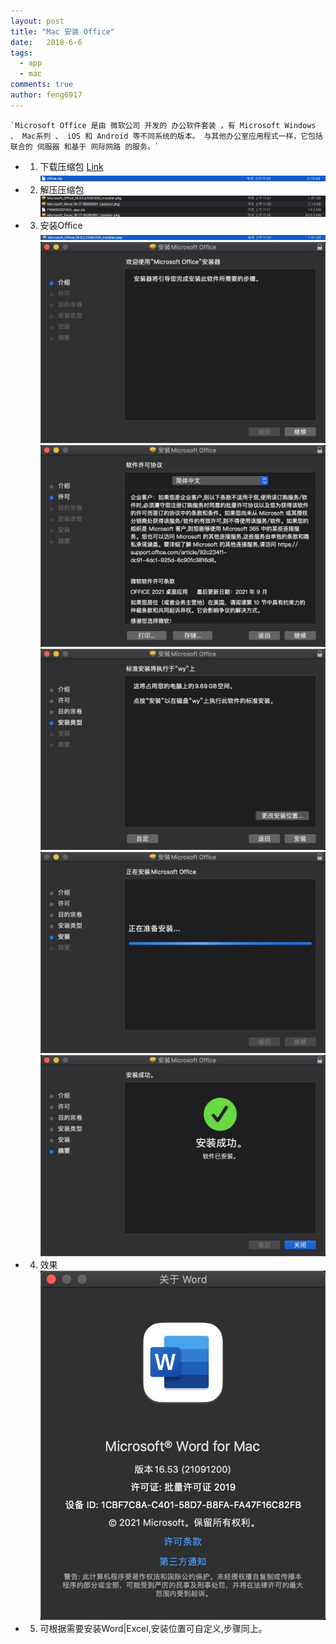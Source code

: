 ```yaml
---
layout: post
title: "Mac 安装 Office"
date:   2018-6-6
tags: 
  - app
  - mac
comments: true
author: feng6917
---
```


    `Microsoft Office 是由 微软公司 开发的 办公软件套装 ，有 Microsoft Windows 、 Mac系列 、 iOS 和 Android 等不同系统的版本。 与其他办公室应用程式一样，它包括联合的 伺服器 和基于 网际网路 的服务。`

<!-- more -->

- 1. 下载压缩包
      [Link](https://pan.baidu.com/s/1oUB9td-EmG4tGSxUnGOyVQ?pwd=j8wh)
      ![img](../images/2018-6-6/1.jpg)
- 2. 解压压缩包
      ![img](../images/2018-6-6/2.jpg)
- 3. 安装Office
     ![img](../images/2018-6-6/3.jpg)
     ![img](../images/2018-6-6/4.jpg)
     ![img](../images/2018-6-6/5.jpg)
     ![img](../images/2018-6-6/6.jpg)
     ![img](../images/2018-6-6/7.jpg)
     ![img](../images/2018-6-6/8.jpg)

- 4. 效果
    ![img](../images/2018-6-6/9.jpg)

- 5. 可根据需要安装Word|Excel,安装位置可自定义,步骤同上。
